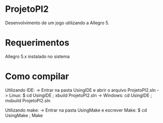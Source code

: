 ProjetoPI2
==========

Desenvolvimento de um jogo utilizando a Allegro 5.

Requerimentos
=============
Allegro 5.x instalado no sistema

Como compilar
=============
Utilizando IDE:
-> Entrar na pasta UsingIDE e abrir o arquivo ProjetoPI2.sln
-> Linux: $ cd UsingIDE ; xbuild ProjetoPI2.sln
-> Windows: cd UsingIDE ; msbuild ProjetoPI2.sln

Utilizando make:
-> Entrar na pasta UsingMake e escrever Make:
$ cd UsingMake ; Make
